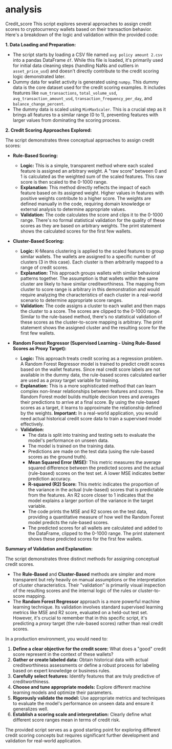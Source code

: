 # analysis
Credit_score
This script explores several approaches to assign credit scores to cryptocurrency wallets based on their transaction behavior. Here's a breakdown of the logic and validation within the provided code:

**1. Data Loading and Preparation:**

*   The script starts by loading a CSV file named `avg policy amount 2.csv` into a pandas DataFrame `df`. While this file is loaded, it's primarily used for initial data cleaning steps (handling NaNs and outliers in `asset_price_usd`) and doesn't directly contribute to the credit scoring logic demonstrated later.
*   Dummy data for wallet activity is generated using `numpy`. This dummy data is the core dataset used for the credit scoring examples. It includes features like `num_transactions`, `total_volume_usd`, `avg_transaction_amount_usd`, `transaction_frequency_per_day`, and `balance_change_percent`.
*   The dummy data is scaled using `MinMaxScaler`. This is a crucial step as it brings all features to a similar range (0 to 1), preventing features with larger values from dominating the scoring process.

**2. Credit Scoring Approaches Explored:**

The script demonstrates three conceptual approaches to assign credit scores:

*   **Rule-Based Scoring:**
    *   **Logic:** This is a simple, transparent method where each scaled feature is assigned an arbitrary weight. A "raw score" between 0 and 1 is calculated as the weighted sum of the scaled features. This raw score is then scaled to the 0-1000 range.
    *   **Explanation:** This method directly reflects the impact of each feature based on its assigned weight. Higher values in features with positive weights contribute to a higher score. The weights are defined manually in the code, requiring domain knowledge or external analysis to determine appropriate values.
    *   **Validation:** The code calculates the score and clips it to the 0-1000 range. There's no formal statistical validation for the quality of these scores as they are based on arbitrary weights. The print statement shows the calculated scores for the first few wallets.

*   **Cluster-Based Scoring:**
    *   **Logic:** K-Means clustering is applied to the scaled features to group similar wallets. The wallets are assigned to a specific number of clusters (3 in this case). Each cluster is then arbitrarily mapped to a range of credit scores.
    *   **Explanation:** This approach groups wallets with similar behavioral patterns together. The assumption is that wallets within the same cluster are likely to have similar creditworthiness. The mapping from cluster to score range is arbitrary in this demonstration and would require analyzing the characteristics of each cluster in a real-world scenario to determine appropriate score ranges.
    *   **Validation:** The code assigns a cluster to each wallet and then maps the cluster to a score. The scores are clipped to the 0-1000 range. Similar to the rule-based method, there's no statistical validation of these scores as the cluster-to-score mapping is arbitrary. The print statement shows the assigned cluster and the resulting score for the first few wallets.

*   **Random Forest Regressor (Supervised Learning - Using Rule-Based Scores as Proxy Target):**
    *   **Logic:** This approach treats credit scoring as a regression problem. A Random Forest Regressor model is trained to predict credit scores based on the wallet features. Since real credit score labels are not available in the dummy data, the rule-based scores calculated earlier are used as a *proxy* target variable for training.
    *   **Explanation:** This is a more sophisticated method that can learn complex non-linear relationships between features and scores. The Random Forest model builds multiple decision trees and averages their predictions to arrive at a final score. By using the rule-based scores as a target, it learns to approximate the relationship defined by the weights. **Important:** In a real-world application, you would need actual historical credit score data to train a supervised model effectively.
    *   **Validation:**
        *   The data is split into training and testing sets to evaluate the model's performance on unseen data.
        *   The model is trained on the training data.
        *   Predictions are made on the test data (using the rule-based scores as the ground truth).
        *   **Mean Squared Error (MSE):** This metric measures the average squared difference between the predicted scores and the actual (rule-based) scores on the test set. A lower MSE indicates better prediction accuracy.
        *   **R-squared (R2) Score:** This metric indicates the proportion of the variance in the actual (rule-based) scores that is predictable from the features. An R2 score closer to 1 indicates that the model explains a larger portion of the variance in the target variable.
        *   The code prints the MSE and R2 scores on the test data, providing a quantitative measure of how well the Random Forest model predicts the rule-based scores.
        *   The predicted scores for all wallets are calculated and added to the DataFrame, clipped to the 0-1000 range. The print statement shows these predicted scores for the first few wallets.

**Summary of Validation and Explanation:**

The script demonstrates three distinct methods for assigning conceptual credit scores.

*   The **Rule-Based** and **Cluster-Based** methods are simpler and more transparent but rely heavily on manual assumptions or the interpretation of cluster characteristics. Their "validation" is primarily visual inspection of the resulting scores and the internal logic of the rules or cluster-to-score mapping.
*   The **Random Forest Regressor** approach is a more powerful machine learning technique. Its validation involves standard supervised learning metrics like MSE and R2 score, evaluated on a held-out test set. However, it's crucial to remember that in this specific script, it's predicting a *proxy* target (the rule-based scores) rather than real credit scores.

In a production environment, you would need to:

1.  **Define a clear objective for the credit score:** What does a "good" credit score represent in the context of these wallets?
2.  **Gather or create labeled data:** Obtain historical data with actual creditworthiness assessments or define a robust process for labeling based on expert knowledge or business rules.
3.  **Carefully select features:** Identify features that are truly predictive of creditworthiness.
4.  **Choose and tune appropriate models:** Explore different machine learning models and optimize their parameters.
5.  **Rigorously validate the model:** Use appropriate metrics and techniques to evaluate the model's performance on unseen data and ensure it generalizes well.
6.  **Establish a scoring scale and interpretation:** Clearly define what different score ranges mean in terms of credit risk.

The provided script serves as a good starting point for exploring different credit scoring concepts but requires significant further development and validation for real-world application.
